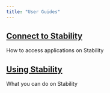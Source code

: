 ```yaml
---
title: "User Guides"
---
```


<div class="docs-card-container">
<div class="row row-cols-1 row-cols-md-3a g-4">
  
  <div class="col">
    <div class="card card-body h-100 d-flex flex-column" >
    <a href="/connect_to_stability" class="card-title card-link stretched-link"> <h2>Connect to Stability</h2></a>
    <p class="card-text">How to access applications on Stability</p>
</div>
  </div>

  <div class="col">
    <div class="card card-body h-100 d-flex flex-column">
    <a href="/users/using_stability/transactions" class="card-title card-link stretched-link"> <h2>Using Stability</h2></a>
    <p class="card-text">What you can do on Stability</p>
</div>
</div>
</div>
</div>
